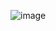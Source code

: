 ![image](https://user-images.githubusercontent.com/26629591/94365746-fef15a00-00db-11eb-8147-78868a504182.png)
